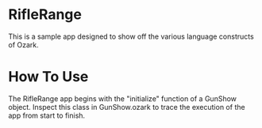 RifleRange
============

This is a sample app designed to show off the various language constructs of Ozark.

# How To Use

The RifleRange app begins with the "initialize" function of a GunShow object. Inspect this class in GunShow.ozark to trace the execution of the app from start to finish.
